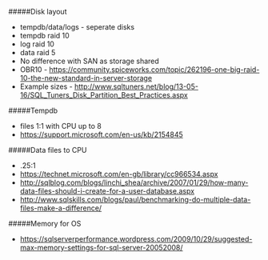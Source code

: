 #####Disk layout
* tempdb/data/logs - seperate disks
* tempdb raid 10
* log raid 10
* data raid 5
* No difference with SAN as storage shared
* OBR10 - https://community.spiceworks.com/topic/262196-one-big-raid-10-the-new-standard-in-server-storage
* Example sizes - http://www.sqltuners.net/blog/13-05-16/SQL_Tuners_Disk_Partition_Best_Practices.aspx

#####Tempdb
* files 1:1 with CPU up to 8
* https://support.microsoft.com/en-us/kb/2154845

#####Data files to CPU
* .25:1 
* https://technet.microsoft.com/en-gb/library/cc966534.aspx
* http://sqlblog.com/blogs/linchi_shea/archive/2007/01/29/how-many-data-files-should-i-create-for-a-user-database.aspx
* http://www.sqlskills.com/blogs/paul/benchmarking-do-multiple-data-files-make-a-difference/

#####Memory for OS
* https://sqlserverperformance.wordpress.com/2009/10/29/suggested-max-memory-settings-for-sql-server-20052008/
